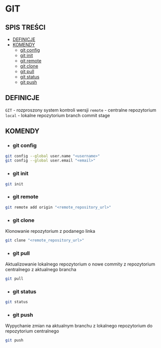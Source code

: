 # **GIT**
## SPIS TREŚCI
* [DEFINICJE](#DEFINICJE)
* [KOMENDY](#KOMENDY)
	* [git config](#git-config)
	* [git init](#git-init)
	* [git remote](#git-remote)
	* [git clone](#git-clone)
	* [git pull](#git-pull)
	* [git status](#git-status)
	* [git push](#git-push)

##  DEFINICJE
`GIT` - rozproszony system kontroli wersji
`remote` - centralne repozytorium
`local` - lokalne repozytorium
branch
commit
stage

##   KOMENDY
- ### git config
```bash
git config --global user.name "<username>"
git config --global user.email "<email>"
```
- ### git init
```bash
git init
```
 - ### git remote
```bash
git remote add origin "<remote_repository_url>"
```
- ### git clone
Klonowanie repozytorium z podanego linka
```bash
git clone "<remote_repository_url>"
```
- ### git pull
Aktualizowanie lokalnego repozytorium o nowe commity z repozytorium centralnego z aktualnego brancha 
```bash
git pull
```
- ### git status
```bash
git status
```

- ### git push
Wypychanie zmian na aktualnym branchu z lokalnego repozytorium do repozytorium centralnego 
```bash
git push
```
